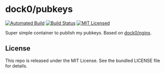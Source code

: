 dock0/pubkeys
=======

[![Automated Build](http://img.shields.io/badge/automated-build-green.svg)](https://hub.docker.com/r/dock0/pubkeys/)
[![Build Status](https://img.shields.io/circleci/project/dock0/pubkeys.svg)](https://circleci.com/gh/dock0/pubkeys)
[![MIT Licensed](http://img.shields.io/badge/license-MIT-green.svg)](https://tldrlegal.com/license/mit-license)

Super simple container to publish my pubkeys. Based on [dock0/nginx](https://github.com/dock0/nginx).

## License

This repo is released under the MIT License. See the bundled LICENSE file for details.

